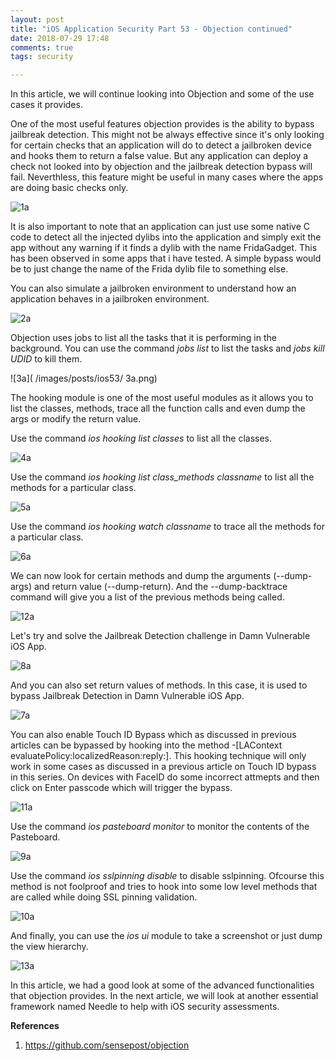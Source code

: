 ```yaml
---
layout: post
title: "iOS Application Security Part 53 - Objection continued"
date: 2018-07-29 17:48
comments: true
tags: security 

---
```


In this article, we will continue looking into Objection and some of the use cases it provides.

One of the most useful features objection provides is the ability to bypass jailbreak detection. This might not be always effective since it's only looking for certain checks that an application will do to detect a jailbroken device and hooks them to return a false value. But any application can deploy a check not looked into by objection and the jailbreak detection bypass will fail. Neverthless, this feature might be useful in many cases where the apps are doing basic checks only.

<!--more-->
![1a]( /images/posts/ios53/1a.png)

It is also important to note that an application can just use some native C code to detect all the injected dylibs into the application and simply exit the app without any warning if it finds a dylib with the name FridaGadget. This has been observed in some apps that i have tested. A simple bypass would be to just change the name of the Frida dylib file to something else.

You can also simulate a jailbroken environment to understand how an application behaves in a jailbroken environment.

![2a]( /images/posts/ios53/2a.png)

Objection uses jobs to list all the tasks that it is performing in the background. You can use the command _jobs list_ to list the tasks and _jobs kill UDID_ to kill them.

![3a]( /images/posts/ios53/ 3a.png)

The hooking module is one of the most useful modules as it allows you to list the classes, methods, trace all the function calls and even dump the args or modify the return value.

Use the command _ios hooking list classes_ to list all the classes.

![4a]( /images/posts/ios53/4a.png)

Use the command _ios hooking list class_methods classname_ to list all the methods for a particular class.

![5a]( /images/posts/ios53/5a.png)

Use the command _ios hooking watch classname_ to trace all the methods for a particular class.

![6a]( /images/posts/ios53/6a.png)

We can now look for certain methods and dump the arguments (--dump-args) and return value (--dump-return). And the --dump-backtrace command will give you a list of the previous methods being called.

![12a]( /images/posts/ios53/12a.png)

Let's try and solve the Jailbreak Detection challenge in Damn Vulnerable iOS App.

![8a]( /images/posts/ios53/8a.png)

And you can also set return values of methods. In this case, it is used to bypass Jailbreak Detection in Damn Vulnerable iOS App.

![7a]( /images/posts/ios53/7a.png)

You can also enable Touch ID Bypass which as discussed in previous articles can be bypassed by hooking into the method -[LAContext evaluatePolicy:localizedReason:reply:]. This hooking technique will only work in some cases as discussed in a previous article on Touch ID bypass in this series. On devices with FaceID do some incorrect attmepts and then click on Enter passcode which will trigger the bypass.

![11a]( /images/posts/ios53/11a.png)

Use the command _ios pasteboard monitor_ to monitor the contents of the Pasteboard.

![9a]( /images/posts/ios53/9a.png)

Use the command _ios sslpinning disable_ to disable sslpinning. Ofcourse this method is not foolproof and tries to hook into some low level methods that are called while doing SSL pinning validation.

![10a]( /images/posts/ios53/10a.png)

And finally, you can use the _ios ui_ module to take a screenshot or just dump the view hierarchy.

![13a]( /images/posts/ios53/13a.png)

In this article, we had a good look at some of the advanced functionalities that objection provides. In the next article, we will look at another essential framework named Needle to help with iOS security assessments.

**References**

1.  https://github.com/sensepost/objection